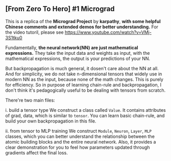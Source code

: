 
## [From Zero To Hero] #1 Micrograd 

This is a replica of the **Micrograd Project** by **karpathy**, **with some helpful Chinese comments and extended demos for better understanding.** For the video tutoril, please see https://www.youtube.com/watch?v=VMj-3S1tku0

Fundamentally, **the neural network(NN) are just mathematical expressions.** They take the input data and weights as input, with the mathematical expressions, the output is your predictions of your NN.

But backpropagation is much general, it dosen't care about the NN at all. And for simplicity, we do not take n-dimensional tensors that widely use in modern NN as the input, because none of the math changes. This is purely for efficiency. So in purpose of learning chain-rule and backpropagation, I don't think it's pedagogically useful to be dealing with tensors from scratch.

There're two main files:

i. build a tensor type
We construct a class called `Value`. It contains attributes of grad, data, which is similar to `tensor`. You can learn basic chain-rule, and build your own backpropagation in this file. 

ii. from tensor to MLP training
We construct `Module`, `Neuron`, `Layer`, `MLP` classes, which you can better understand the relationship between the atomic building blocks and the entire neural network. Also, it provides a clear demonstration for you to feel how parameters updated through gradients affect the final loss.